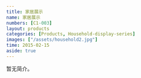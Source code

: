 ```yaml
---
title: 家居展示
name: 家居展示
numbers: [C1-003]
layout: products
categories: [Products, Household-display-series]
images: ["/assets/household2.jpg"]
time: 2015-02-15
aside: true
---
```


暂无简介。
